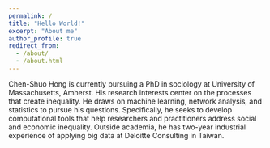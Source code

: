 ```yaml
---
permalink: /
title: "Hello World!"
excerpt: "About me"
author_profile: true
redirect_from: 
  - /about/
  - /about.html
---
```


Chen-Shuo Hong is currently pursuing a PhD in sociology at University of Massachusetts, Amherst. His research interests center on the processes that create inequality. He draws on machine learning, network analysis, and statistics to pursue his questions. Specifically, he seeks to develop computational tools that help researchers and practitioners address social and economic inequality. Outside academia, he has two-year industrial experience of applying big data at Deloitte Consulting in Taiwan.
